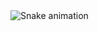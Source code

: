 <img src="https://raw.githubusercontent.com/simply-justin/simply-justin/output/github-contribution-grid-snake.svg" alt="Snake animation" />
